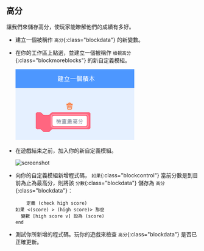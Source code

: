 ## 高分

讓我們來儲存高分，使玩家能瞭解他們的成績有多好。



+ 建立一個被稱作 `高分`{:class="blockdata"} 的新變數。

+ 在你的工作區上點選，並建立一個被稱作 `檢視高分`{:class="blockmoreblocks"} 的新自定義模組。

	![screenshot](images/dots-custom-1.png)

+ 在遊戲結束之前，加入你的新自定義模組。

	![screenshot](images/dots-custom-2.png)

+ 向你的自定義模組新增程式碼， `如果`{:class="blockcontrol"} 當前分數是到目前為止為最高分，則將該 `分數`{:class="blockdata"} 儲存為 `高分`{:class="blockdata"}： 

	```blocks
		定義 (check high score)
    如果 <(score) > (high score)> 那麼 
      變數 [high score v] 設為 (score)
    end
	```

+ 測試你所新增的程式碼。玩你的遊戲來檢查 `高分`{:class="blockdata"} 是否已正確更新。



